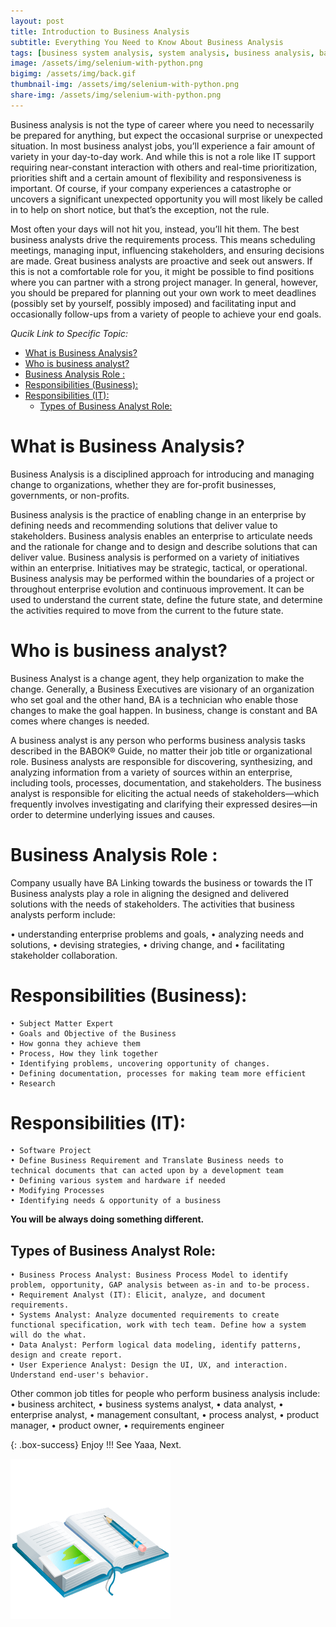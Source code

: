 ```yaml
---
layout: post
title: Introduction to Business Analysis
subtitle: Everything You Need to Know About Business Analysis
tags: [business system analysis, system analysis, business analysis, ba]
image: /assets/img/selenium-with-python.png
bigimg: /assets/img/back.gif
thumbnail-img: /assets/img/selenium-with-python.png
share-img: /assets/img/selenium-with-python.png
---
```


Business analysis is not the type of career where you need to necessarily be prepared for anything, but expect the occasional surprise or unexpected situation. In most business analyst jobs, you’ll experience a fair amount of variety in your day-to-day work. And while this is not a role like IT support requiring near-constant interaction with others and real-time prioritization, priorities shift and a certain amount of flexibility and responsiveness is important. Of course, if your company experiences a catastrophe or uncovers a significant unexpected opportunity you will most likely be called in to help on short notice, but that’s the exception, not the rule.

Most often your days will not hit you, instead, you’ll hit them. The best business analysts drive the
requirements process. This means scheduling meetings, managing input, influencing stakeholders, and
ensuring decisions are made. Great business analysts are proactive and seek out answers. If this is not a comfortable role for you, it might be possible to find positions where you can partner with a strong project manager. In general, however, you should be prepared for planning out your own work to meet deadlines (possibly set by yourself, possibly imposed) and facilitating input and occasionally follow-ups from a variety of people to achieve your end goals.

_Qucik Link to Specific Topic:_

- [What is Business Analysis?](#what-is-business-analysis)
- [Who is business analyst?](#who-is-business-analyst)
- [Business Analysis Role :](#business-analysis-role-)
- [Responsibilities (Business):](#responsibilities-business)
- [Responsibilities (IT):](#responsibilities-it)
  - [Types of Business Analyst Role:](#types-of-business-analyst-role)

# What is Business Analysis?

Business Analysis is a disciplined approach for introducing and managing change to organizations, whether they are for-profit businesses, governments, or non-profits.

Business analysis is the practice of enabling change in an enterprise by defining needs and recommending solutions that deliver value to stakeholders. Business analysis enables an enterprise to articulate needs and the rationale for change and to design and describe solutions that can deliver value.
Business analysis is performed on a variety of initiatives within an enterprise. Initiatives may be strategic, tactical, or operational. Business analysis may be performed within the boundaries of a project or throughout enterprise evolution and continuous improvement. It can be used to understand the current state, define the future state, and determine the activities required to move from the current to the future state.

# Who is business analyst?

Business Analyst is a change agent, they help organization to make the change. Generally, a Business Executives are visionary of an organization who set goal and the other hand, BA is a technician who enable those changes to make the goal happen. In business, change is constant and BA comes where changes is needed.

A business analyst is any person who performs business analysis tasks described in the BABOK® Guide, no matter their job title or organizational role. Business analysts are responsible for discovering, synthesizing, and analyzing information from a variety of sources within an enterprise, including tools, processes, documentation, and stakeholders. The business analyst is responsible for eliciting the actual needs of stakeholders—which frequently involves investigating and clarifying their expressed desires—in order to determine underlying issues and causes.

# Business Analysis Role :

Company usually have BA Linking towards the business or towards the IT
Business analysts play a role in aligning the designed and delivered solutions with the needs of stakeholders. The activities that business analysts perform include:

• understanding enterprise problems and goals,
• analyzing needs and solutions,
• devising strategies,
• driving change, and
• facilitating stakeholder collaboration.

# Responsibilities (Business):

    • Subject Matter Expert
    • Goals and Objective of the Business
    • How gonna they achieve them
    • Process, How they link together
    • Identifying problems, uncovering opportunity of changes.
    • Defining documentation, processes for making team more efficient
    • Research

# Responsibilities (IT):

    • Software Project
    • Define Business Requirement and Translate Business needs to technical documents that can acted upon by a development team
    • Defining various system and hardware if needed
    • Modifying Processes
    • Identifying needs & opportunity of a business

**You will be always doing something different.**

## Types of Business Analyst Role:

    • Business Process Analyst: Business Process Model to identify problem, opportunity, GAP analysis between as-in and to-be process.
    • Requirement Analyst (IT): Elicit, analyze, and document requirements.
    • Systems Analyst: Analyze documented requirements to create functional specification, work with tech team. Define how a system will do the what.
    • Data Analyst: Perform logical data modeling, identify patterns, design and create report.
    • User Experience Analyst: Design the UI, UX, and interaction. Understand end-user's behavior.

Other common job titles for people who perform business analysis include:
• business architect,
• business systems analyst,
• data analyst,
• enterprise analyst,
• management consultant,
• process analyst,
• product manager,
• product owner,
• requirements engineer

{: .box-success}
Enjoy !!!
See Yaaa, Next.

![Diary](/assets/img/diary.png "Diary")
